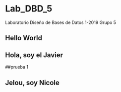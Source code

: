 # Lab_DBD_5

Laboratorio Diseño de Bases de Datos 1-2019 Grupo 5

## Hello World

## Hola, soy el Javier

##prueba 1

## Jelou, soy Nicole